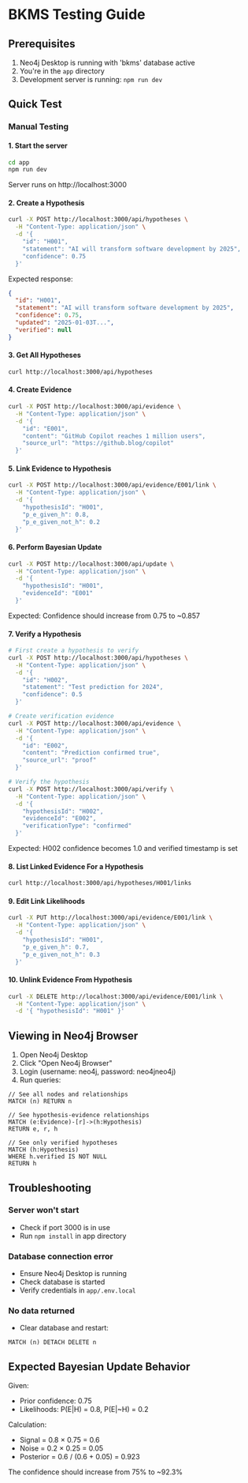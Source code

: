 # BKMS Testing Guide

## Prerequisites
1. Neo4j Desktop is running with 'bkms' database active
2. You're in the `app` directory
3. Development server is running: `npm run dev`

## Quick Test

### Manual Testing

#### 1. Start the server
```bash
cd app
npm run dev
```
Server runs on http://localhost:3000

#### 2. Create a Hypothesis
```bash
curl -X POST http://localhost:3000/api/hypotheses \
  -H "Content-Type: application/json" \
  -d '{
    "id": "H001",
    "statement": "AI will transform software development by 2025",
    "confidence": 0.75
  }'
```

Expected response:
```json
{
  "id": "H001",
  "statement": "AI will transform software development by 2025",
  "confidence": 0.75,
  "updated": "2025-01-03T...",
  "verified": null
}
```

#### 3. Get All Hypotheses
```bash
curl http://localhost:3000/api/hypotheses
```

#### 4. Create Evidence
```bash
curl -X POST http://localhost:3000/api/evidence \
  -H "Content-Type: application/json" \
  -d '{
    "id": "E001",
    "content": "GitHub Copilot reaches 1 million users",
    "source_url": "https://github.blog/copilot"
  }'
```

#### 5. Link Evidence to Hypothesis
```bash
curl -X POST http://localhost:3000/api/evidence/E001/link \
  -H "Content-Type: application/json" \
  -d '{
    "hypothesisId": "H001",
    "p_e_given_h": 0.8,
    "p_e_given_not_h": 0.2
  }'
```

#### 6. Perform Bayesian Update
```bash
curl -X POST http://localhost:3000/api/update \
  -H "Content-Type: application/json" \
  -d '{
    "hypothesisId": "H001",
    "evidenceId": "E001"
  }'
```

Expected: Confidence should increase from 0.75 to ~0.857

#### 7. Verify a Hypothesis
```bash
# First create a hypothesis to verify
curl -X POST http://localhost:3000/api/hypotheses \
  -H "Content-Type: application/json" \
  -d '{
    "id": "H002",
    "statement": "Test prediction for 2024",
    "confidence": 0.5
  }'

# Create verification evidence
curl -X POST http://localhost:3000/api/evidence \
  -H "Content-Type: application/json" \
  -d '{
    "id": "E002",
    "content": "Prediction confirmed true",
    "source_url": "proof"
  }'

# Verify the hypothesis
curl -X POST http://localhost:3000/api/verify \
  -H "Content-Type: application/json" \
  -d '{
    "hypothesisId": "H002",
    "evidenceId": "E002",
    "verificationType": "confirmed"
  }'
```

Expected: H002 confidence becomes 1.0 and verified timestamp is set

#### 8. List Linked Evidence For a Hypothesis
```bash
curl http://localhost:3000/api/hypotheses/H001/links
```

#### 9. Edit Link Likelihoods
```bash
curl -X PUT http://localhost:3000/api/evidence/E001/link \
  -H "Content-Type: application/json" \
  -d '{
    "hypothesisId": "H001",
    "p_e_given_h": 0.7,
    "p_e_given_not_h": 0.3
  }'
```

#### 10. Unlink Evidence From Hypothesis
```bash
curl -X DELETE http://localhost:3000/api/evidence/E001/link \
  -H "Content-Type: application/json" \
  -d '{ "hypothesisId": "H001" }'
```

## Viewing in Neo4j Browser

1. Open Neo4j Desktop
2. Click "Open Neo4j Browser"
3. Login (username: neo4j, password: neo4jneo4j)
4. Run queries:

```cypher
// See all nodes and relationships
MATCH (n) RETURN n

// See hypothesis-evidence relationships
MATCH (e:Evidence)-[r]->(h:Hypothesis)
RETURN e, r, h

// See only verified hypotheses
MATCH (h:Hypothesis)
WHERE h.verified IS NOT NULL
RETURN h
```

## Troubleshooting

### Server won't start
- Check if port 3000 is in use
- Run `npm install` in app directory

### Database connection error
- Ensure Neo4j Desktop is running
- Check database is started
- Verify credentials in `app/.env.local`

### No data returned
- Clear database and restart:
```cypher
MATCH (n) DETACH DELETE n
```

## Expected Bayesian Update Behavior

Given:
- Prior confidence: 0.75
- Likelihoods: P(E|H) = 0.8, P(E|~H) = 0.2

Calculation:
- Signal = 0.8 × 0.75 = 0.6
- Noise = 0.2 × 0.25 = 0.05
- Posterior = 0.6 / (0.6 + 0.05) = 0.923

The confidence should increase from 75% to ~92.3%
